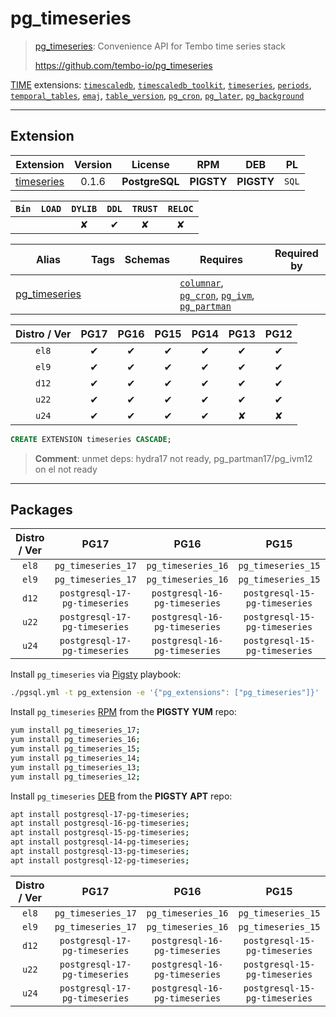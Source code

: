 # pg_timeseries


> [pg_timeseries](https://github.com/tembo-io/pg_timeseries): Convenience API for Tembo time series stack
>
> https://github.com/tembo-io/pg_timeseries





[TIME](/time) extensions: [`timescaledb`](/timescaledb), [`timescaledb_toolkit`](/timescaledb_toolkit), [`timeseries`](/timeseries), [`periods`](/periods), [`temporal_tables`](/temporal_tables), [`emaj`](/emaj), [`table_version`](/table_version), [`pg_cron`](/pg_cron), [`pg_later`](/pg_later), [`pg_background`](/pg_background)


-------
## Extension


| Extension | Version | License | RPM | DEB | PL |
|-----------|:-------:|:-------:|:---:|:---:|:--:|
| [timeseries](https://github.com/tembo-io/pg_timeseries) | 0.1.6 | **<span class="tcblue">PostgreSQL</span>** | **<span class="tcwarn">PIGSTY</span>** | **<span class="tcwarn">PIGSTY</span>** | `SQL` |



| `Bin` | `LOAD` | `DYLIB` | `DDL` | `TRUST` | `RELOC` |
|:-----:|:------:|:-------:|:-----:|:-------:|:-------:|
|  |  | <span class="tcwarn">✘</span> | <span class="tcblue">✔</span> | <span class="tcwarn">✘</span> | <span class="tcwarn">✘</span> |



| Alias | Tags | Schemas | Requires | Required by |
|-------|------|---------|----------|-------------|
| [pg_timeseries](/timeseries) |  |  | [`columnar`](columnar), [`pg_cron`](pg_cron), [`pg_ivm`](pg_ivm), [`pg_partman`](pg_partman) |  |



| Distro / Ver | PG17 | PG16 | PG15 | PG14 | PG13 | PG12 |
|:------------:|:----:|:----:|:----:|:----:|:----:|:----:|
| `el8` | <span class="tcblue">✔</span> | <span class="tcblue">✔</span> | <span class="tcblue">✔</span> | <span class="tcblue">✔</span> | <span class="tcblue">✔</span> | <span class="tcblue">✔</span> |
| `el9` | <span class="tcblue">✔</span> | <span class="tcblue">✔</span> | <span class="tcblue">✔</span> | <span class="tcblue">✔</span> | <span class="tcblue">✔</span> | <span class="tcblue">✔</span> |
| `d12` | <span class="tcblue">✔</span> | <span class="tcblue">✔</span> | <span class="tcblue">✔</span> | <span class="tcblue">✔</span> | <span class="tcblue">✔</span> | <span class="tcblue">✔</span> |
| `u22` | <span class="tcblue">✔</span> | <span class="tcblue">✔</span> | <span class="tcblue">✔</span> | <span class="tcblue">✔</span> | <span class="tcblue">✔</span> | <span class="tcblue">✔</span> |
| `u24` | <span class="tcblue">✔</span> | <span class="tcblue">✔</span> | <span class="tcblue">✔</span> | <span class="tcblue">✔</span> | <span class="tcred">✘</span> | <span class="tcred">✘</span> |





```sql
CREATE EXTENSION timeseries CASCADE;
```
> **Comment**: unmet deps: hydra17 not ready, pg_partman17/pg_ivm12 on el not ready
-----------


## Packages


| Distro / Ver | PG17 | PG16 | PG15 | PG14 | PG13 | PG12 |
|:------------:|:----:|:----:|:----:|:----:|:----:|:----:|
| `el8` | `pg_timeseries_17` | `pg_timeseries_16` | `pg_timeseries_15` | `pg_timeseries_14` | `pg_timeseries_13` | `pg_timeseries_12` |
| `el9` | `pg_timeseries_17` | `pg_timeseries_16` | `pg_timeseries_15` | `pg_timeseries_14` | `pg_timeseries_13` | `pg_timeseries_12` |
| `d12` | `postgresql-17-pg-timeseries` | `postgresql-16-pg-timeseries` | `postgresql-15-pg-timeseries` | `postgresql-14-pg-timeseries` | `postgresql-13-pg-timeseries` | `postgresql-12-pg-timeseries` |
| `u22` | `postgresql-17-pg-timeseries` | `postgresql-16-pg-timeseries` | `postgresql-15-pg-timeseries` | `postgresql-14-pg-timeseries` | `postgresql-13-pg-timeseries` | `postgresql-12-pg-timeseries` |
| `u24` | `postgresql-17-pg-timeseries` | `postgresql-16-pg-timeseries` | `postgresql-15-pg-timeseries` | `postgresql-14-pg-timeseries` | `postgresql-13-pg-timeseries` | `postgresql-12-pg-timeseries` |



Install `pg_timeseries` via [Pigsty](https://pigsty.io/docs/pgext/usage/install/) playbook:

```bash
./pgsql.yml -t pg_extension -e '{"pg_extensions": ["pg_timeseries"]}'
```


Install `pg_timeseries` [RPM](/rpm) from the **<span class="tcwarn">PIGSTY</span>** **YUM** repo:

```bash
yum install pg_timeseries_17;
yum install pg_timeseries_16;
yum install pg_timeseries_15;
yum install pg_timeseries_14;
yum install pg_timeseries_13;
yum install pg_timeseries_12;
```


Install `pg_timeseries` [DEB](/deb) from the **<span class="tcwarn">PIGSTY</span>** **APT** repo:

```bash
apt install postgresql-17-pg-timeseries;
apt install postgresql-16-pg-timeseries;
apt install postgresql-15-pg-timeseries;
apt install postgresql-14-pg-timeseries;
apt install postgresql-13-pg-timeseries;
apt install postgresql-12-pg-timeseries;
```




| Distro / Ver | PG17 | PG16 | PG15 | PG14 | PG13 | PG12 |
|:------------:|:----:|:----:|:----:|:----:|:----:|:----:|
| `el8` | `pg_timeseries_17` | `pg_timeseries_16` | `pg_timeseries_15` | `pg_timeseries_14` | `pg_timeseries_13` | `pg_timeseries_12` |
| `el9` | `pg_timeseries_17` | `pg_timeseries_16` | `pg_timeseries_15` | `pg_timeseries_14` | `pg_timeseries_13` | `pg_timeseries_12` |
| `d12` | `postgresql-17-pg-timeseries` | `postgresql-16-pg-timeseries` | `postgresql-15-pg-timeseries` | `postgresql-14-pg-timeseries` | `postgresql-13-pg-timeseries` | `postgresql-12-pg-timeseries` |
| `u22` | `postgresql-17-pg-timeseries` | `postgresql-16-pg-timeseries` | `postgresql-15-pg-timeseries` | `postgresql-14-pg-timeseries` | `postgresql-13-pg-timeseries` | `postgresql-12-pg-timeseries` |
| `u24` | `postgresql-17-pg-timeseries` | `postgresql-16-pg-timeseries` | `postgresql-15-pg-timeseries` | `postgresql-14-pg-timeseries` | `postgresql-13-pg-timeseries` | `postgresql-12-pg-timeseries` |





